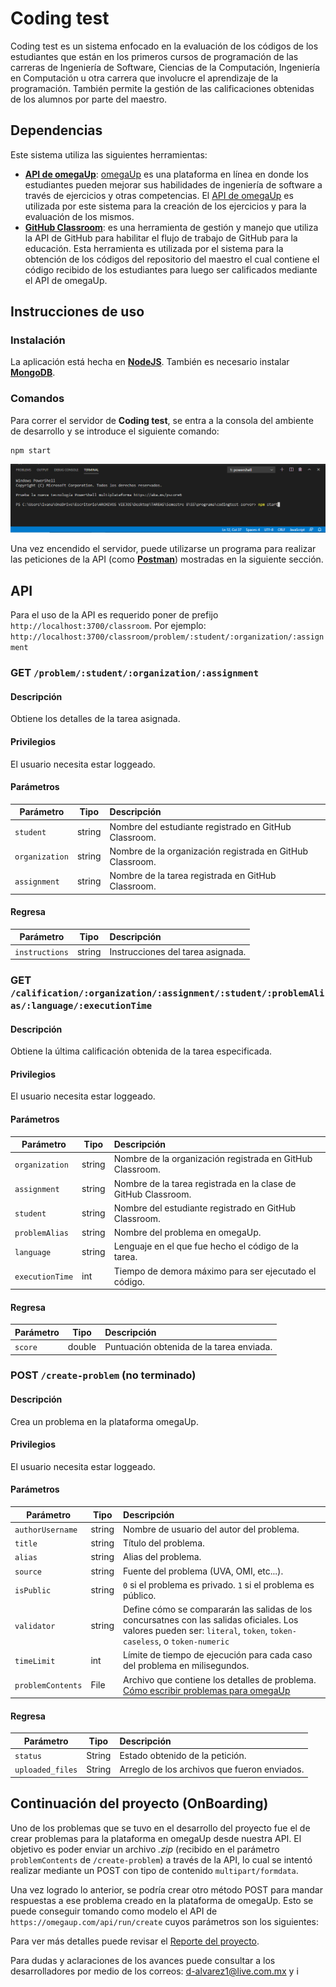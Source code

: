 # Coding test

Coding test es un sistema enfocado en la evaluación de los códigos de los estudiantes que están en los primeros cursos de programación de las carreras de Ingeniería de Software, Ciencias de la Computación, Ingeniería en Computación u otra carrera que involucre el aprendizaje de la programación. También permite la gestión de las calificaciones obtenidas de los alumnos por parte del maestro.

## Dependencias

Este sistema utiliza las siguientes herramientas:

- **[API de omegaUp](https://github.com/omegaup/omegaup/wiki/REST-API)**: [omegaUp](https://omegaup.com) es una plataforma en línea en donde los estudiantes pueden mejorar sus habilidades de ingeniería de software a través de ejercicios y  otras competencias. El [API de omegaUp](https://github.com/omegaup/omegaup/wiki/REST-API) es utilizada por este sistema para la creación de los ejercicios y para la evaluación de los mismos.
- **[GitHub Classroom](https://classroom.github.com)**: es una herramienta de gestión y manejo que utiliza la API de GitHub para habilitar el flujo de trabajo de GitHub para la educación. Esta herramienta es utilizada por el sistema para la obtención de los códigos del repositorio del maestro el cual contiene el código recibido de los estudiantes para luego ser calificados mediante el API de omegaUp.

## Instrucciones de uso

### Instalación

La aplicación está hecha en **[NodeJS](https://nodejs.org/es/)**. También es necesario instalar **[MongoDB](https://docs.mongodb.com/manual/)**.

### Comandos

Para correr el servidor de **Coding test**, se entra a la consola del ambiente de desarrollo y se introduce el siguiente comando: 

```
npm start
```

![comando](img/1.PNG)

Una vez encendido el servidor, puede utilizarse un programa para realizar las peticiones de la API (como **[Postman](https://www.postman.com)**) mostradas en la siguiente sección.

## API
Para el uso de la API es requerido poner de prefijo ```http://localhost:3700/classroom```. Por ejemplo:
```http://localhost:3700/classroom/problem/:student/:organization/:assignment```

### GET ```/problem/:student/:organization/:assignment```

#### Descripción
Obtiene los detalles de la tarea asignada.

#### Privilegios
El usuario necesita estar loggeado.

#### Parámetros
| Parámetro | Tipo   | Descripción |
| ------ |---------| :------|
| ```student``` | string | Nombre del estudiante registrado en GitHub Classroom. |
| ```organization```  | string | Nombre de la organización registrada en GitHub Classroom. |
| ```assignment``` | string | Nombre de la tarea registrada en GitHub Classroom. |

#### Regresa
| Parámetro | Tipo   | Descripción |
| ------ |---------| :------|
| ```instructions``` | string | Instrucciones del tarea asignada. |


### GET ```/calification/:organization/:assignment/:student/:problemAlias/:language/:executionTime```

#### Descripción
Obtiene la última calificación obtenida de la tarea especificada.

#### Privilegios
El usuario necesita estar loggeado.

#### Parámetros
| Parámetro | Tipo   | Descripción |
| ------ |---------| :------|
| ```organization``` | string | Nombre de la organización registrada en GitHub Classroom. |
| ```assignment```  | string | Nombre de la tarea registrada en la clase de GitHub Classroom. |
| ```student``` | string | Nombre del estudiante registrado en GitHub Classroom. |
| ```problemAlias``` | string | Nombre del problema en omegaUp. |
| ```language``` | string | Lenguaje en el que fue hecho el código de la tarea. |
| ```executionTime``` | int | Tiempo de demora máximo para ser ejecutado el código. |

#### Regresa
| Parámetro | Tipo   | Descripción |
| ------ |---------| :------|
| ```score``` | double | Puntuación obtenida de la tarea enviada. |

### POST ```/create-problem``` (no terminado)

#### Descripción
Crea un problema en la plataforma omegaUp.

#### Privilegios
El usuario necesita estar loggeado.

#### Parámetros
| Parámetro | Tipo   | Descripción |
| ------ |---------| :------|
| ```authorUsername``` | string | Nombre de usuario del autor del problema. |
| ```title```  | string | Título del problema. |
| ```alias``` | string | Alias del problema. |
| ```source```  | string | Fuente del problema (UVA, OMI, etc...).|
| ```isPublic``` | string | ```0``` si el problema es privado. ```1``` si el problema es público. |
| ```validator```  | string | Define cómo se compararán las salidas de los concursatnes con las salidas oficiales. Los valores pueden ser: ```literal```, ```token```, ```token-caseless```, o ```token-numeric```|
| ```timeLimit``` | int | Límite de tiempo de ejecución para cada caso del problema en milisegundos. |
| ```problemContents```  | File | Archivo que contiene los detalles de problema. [Cómo escribir problemas para omegaUp](https://github.com/omegaup/omegaup/wiki/Cómo-escribir-problemas-para-Omegaup)|

#### Regresa
| Parámetro | Tipo   | Descripción |
| ------ |---------| :------|
| ```status``` | String | Estado obtenido de la petición. |
| ```uploaded_files```  | String | Arreglo de los archivos que fueron enviados. |

## Continuación del proyecto (OnBoarding)

Uno de los problemas que se tuvo en el desarrollo del proyecto fue el de crear problemas para la plataforma en omegaUp desde nuestra API. El objetivo es poder enviar un archivo *.zip* (recibido en el parámetro ```problemContents``` de ```/create-problem```) a través de la API, lo cual se intentó realizar mediante un POST con tipo de contenido ```multipart/formdata```.

Una vez logrado lo anterior, se podría crear otro método POST para mandar respuestas a ese problema creado en la plataforma de omegaUp. Esto se puede conseguir tomando como modelo el API de ```https://omegaup.com/api/run/create``` cuyos parámetros son los siguientes:



Para ver más detalles puede revisar el [Reporte del proyecto](https://github.com/Ivan12273/codingtest-server/blob/master/Reporte%20del%20proyecto%20_Coding%20Test_.pdf).

Para dudas y aclaraciones de los avances puede consultar a los desarrolladores por medio de los correos: d-alvarez1@live.com.mx y i
